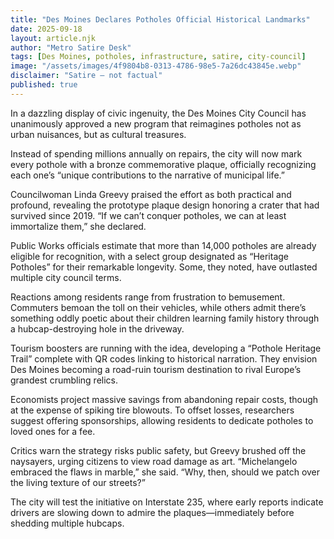 ```yaml
---
title: "Des Moines Declares Potholes Official Historical Landmarks"
date: 2025-09-18
layout: article.njk
author: "Metro Satire Desk"
tags: [Des Moines, potholes, infrastructure, satire, city-council]
image: "/assets/images/4f9804b8-0313-4786-98e5-7a26dc43845e.webp"
disclaimer: "Satire — not factual"
published: true
---
```


In a dazzling display of civic ingenuity, the Des Moines City Council has unanimously approved a new program that reimagines potholes not as urban nuisances, but as cultural treasures.  

Instead of spending millions annually on repairs, the city will now mark every pothole with a bronze commemorative plaque, officially recognizing each one’s “unique contributions to the narrative of municipal life.”  

Councilwoman Linda Greevy praised the effort as both practical and profound, revealing the prototype plaque design honoring a crater that had survived since 2019. “If we can’t conquer potholes, we can at least immortalize them,” she declared.  

Public Works officials estimate that more than 14,000 potholes are already eligible for recognition, with a select group designated as “Heritage Potholes” for their remarkable longevity. Some, they noted, have outlasted multiple city council terms.  

Reactions among residents range from frustration to bemusement. Commuters bemoan the toll on their vehicles, while others admit there’s something oddly poetic about their children learning family history through a hubcap-destroying hole in the driveway.  

Tourism boosters are running with the idea, developing a “Pothole Heritage Trail” complete with QR codes linking to historical narration. They envision Des Moines becoming a road-ruin tourism destination to rival Europe’s grandest crumbling relics.  

Economists project massive savings from abandoning repair costs, though at the expense of spiking tire blowouts. To offset losses, researchers suggest offering sponsorships, allowing residents to dedicate potholes to loved ones for a fee.  

Critics warn the strategy risks public safety, but Greevy brushed off the naysayers, urging citizens to view road damage as art. “Michelangelo embraced the flaws in marble,” she said. “Why, then, should we patch over the living texture of our streets?”  

The city will test the initiative on Interstate 235, where early reports indicate drivers are slowing down to admire the plaques—immediately before shedding multiple hubcaps.  